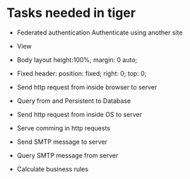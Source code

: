 # Tasks needed in tiger

* Federated authentication
Authenticate using another site

* View
* Body layout 
	height:100%;
	margin: 0 auto;
* Fixed header:
	position: fixed;
	right: 0; top: 0;

* Send http request from inside browser to server 

* Query from and Persistent to Database 

* Send http request from inside OS to server 

* Serve comming in http requests

* Send SMTP message to server

* Query SMTP message from server 

* Calculate business rules
